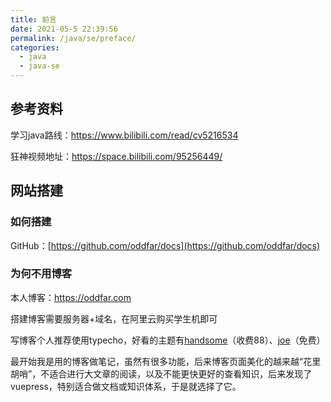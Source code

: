 ```yaml
---
title: 前言
date: 2021-05-5 22:39:56
permalink: /java/se/preface/
categories:
  - java
  - java-se
---
```




## 参考资料

学习java路线：https://www.bilibili.com/read/cv5216534

狂神视频地址：https://space.bilibili.com/95256449/



## 网站搭建

### 如何搭建



GitHub：[https://github.com/oddfar/docs](https://github.com/oddfar/docs)



### 为何不用博客

本人博客：https://oddfar.com

搭建博客需要服务器+域名，在阿里云购买学生机即可

写博客个人推荐使用typecho，好看的主题有[handsome](https://www.ihewro.com/archives/489/)（收费88）、[joe](https://typecho.me/1520.html)（免费）

最开始我是用的博客做笔记，虽然有很多功能，后来博客页面美化的越来越“花里胡哨”，不适合进行大文章的阅读，以及不能更快更好的查看知识，后来发现了vuepress，特别适合做文档或知识体系，于是就选择了它。







